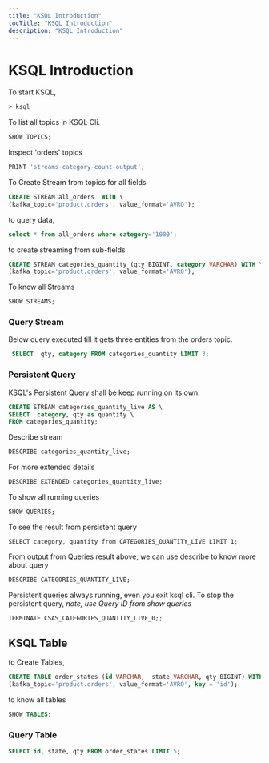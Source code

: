 ```yaml
---
title: "KSQL Introduction"
tocTitle: "KSQL Introduction"
description: "KSQL Introduction"
---
```


# KSQL Introduction

To start KSQL,

```bash
> ksql
```

To list all topics in KSQL Cli.

```sql
SHOW TOPICS;
```

Inspect 'orders' topics

```sql
PRINT 'streams-category-count-output';
```

To Create Stream from topics for all fields

```sql
CREATE STREAM all_orders  WITH \
(kafka_topic='product.orders', value_format='AVRO');
```

to query data,

```sql
select * from all_orders where category='1000';
```

to create streaming from sub-fields

```sql
CREATE STREAM categories_quantity (qty BIGINT, category VARCHAR) WITH \
(kafka_topic='product.orders', value_format='AVRO');
```

To know all Streams

```sql
SHOW STREAMS;
```


### Query Stream 

Below query executed till it gets three entities from the orders topic.

```sql
 SELECT  qty, category FROM categories_quantity LIMIT 3;
```

### Persistent Query

KSQL's Persistent Query shall be keep running on its own.

```sql
CREATE STREAM categories_quantity_live AS \
SELECT  category, qty as quantity \
FROM categories_quantity;
```

Describe stream

```sql
DESCRIBE categories_quantity_live;
```

For more extended details

```sql
DESCRIBE EXTENDED categories_quantity_live;
```


To show all running queries

```sql
SHOW QUERIES;
```

To see the result from persistent query

```
SELECT category, quantity from CATEGORIES_QUANTITY_LIVE LIMIT 1;
```

From output from Queries result above, we can use describe to know more about query

```sql
DESCRIBE CATEGORIES_QUANTITY_LIVE;
```

Persistent queries always running, even you exit ksql cli. To stop the persistent query,
*note, use Query ID from show queries*

```sql
TERMINATE CSAS_CATEGORIES_QUANTITY_LIVE_0;;

```


## KSQL Table

to Create Tables,

```sql
CREATE TABLE order_states (id VARCHAR,  state VARCHAR, qty BIGINT) WITH \
(kafka_topic='product.orders', value_format='AVRO', key = 'id');
```
to know all tables

```sql
SHOW TABLES;
```
 

### Query Table

```sql
SELECT id, state, qty FROM order_states LIMIT 5;
```

